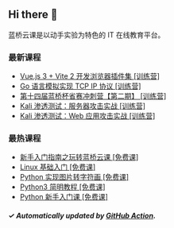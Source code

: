 ## Hi there 👋

蓝桥云课是以动手实验为特色的 IT 在线教育平台。

### 最新课程

<!-- LATEST:START -->
- [Vue.js 3 + Vite 2 开发浏览器插件集 [训练营]](https://www.lanqiao.cn/courses/3484/)
- [Go 语言模拟实现 TCP IP 协议 [训练营]](https://www.lanqiao.cn/courses/1300/)
- [第十四届蓝桥杯省赛冲刺营【第二期】 [训练营]](https://www.lanqiao.cn/courses/18397/)
- [Kali 渗透测试：服务器攻击实战 [训练营]](https://www.lanqiao.cn/courses/698/)
- [Kali 渗透测试：Web 应用攻击实战 [训练营]](https://www.lanqiao.cn/courses/717/)
<!-- LATEST:END -->

### 最热课程

<!-- HOTEST:START -->
- [新手入门指南之玩转蓝桥云课 [免费课]](https://www.lanqiao.cn/courses/63/)
- [Linux 基础入门 [免费课]](https://www.lanqiao.cn/courses/1/)
- [Python 实现图片转字符画 [免费课]](https://www.lanqiao.cn/courses/370/)
- [Python3 简明教程 [免费课]](https://www.lanqiao.cn/courses/596/)
- [Python 新手入门课 [免费课]](https://www.lanqiao.cn/courses/1330/)
<!-- HOTEST:END -->

##### ✓ Automatically updated by [GitHub Action](https://github.com/lanqiao-courses/.github/actions/workflows/update.yml).
